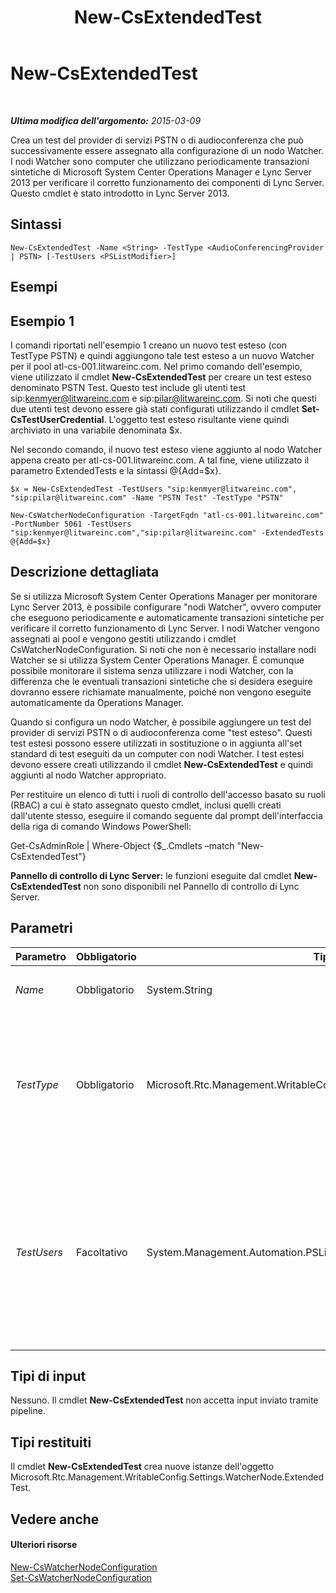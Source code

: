 ﻿---
title: New-CsExtendedTest
TOCTitle: New-CsExtendedTest
ms:assetid: d4756daa-a4ce-4d74-926b-89754cf7e0b2
ms:mtpsurl: https://technet.microsoft.com/it-it/library/JJ205275(v=OCS.15)
ms:contentKeyID: 49302095
ms.date: 08/24/2015
mtps_version: v=OCS.15
ms.translationtype: HT
---

# New-CsExtendedTest

 

_**Ultima modifica dell'argomento:** 2015-03-09_

Crea un test del provider di servizi PSTN o di audioconferenza che può successivamente essere assegnato alla configurazione di un nodo Watcher. I nodi Watcher sono computer che utilizzano periodicamente transazioni sintetiche di Microsoft System Center Operations Manager e Lync Server 2013 per verificare il corretto funzionamento dei componenti di Lync Server. Questo cmdlet è stato introdotto in Lync Server 2013.

## Sintassi

    New-CsExtendedTest -Name <String> -TestType <AudioConferencingProvider | PSTN> [-TestUsers <PSListModifier>]

## Esempi

## Esempio 1

I comandi riportati nell'esempio 1 creano un nuovo test esteso (con TestType PSTN) e quindi aggiungono tale test esteso a un nuovo Watcher per il pool atl-cs-001.litwareinc.com. Nel primo comando dell'esempio, viene utilizzato il cmdlet **New-CsExtendedTest** per creare un test esteso denominato PSTN Test. Questo test include gli utenti test sip:kenmyer@litwareinc.com e sip:pilar@litwareinc.com. Si noti che questi due utenti test devono essere già stati configurati utilizzando il cmdlet **Set-CsTestUserCredential**. L'oggetto test esteso risultante viene quindi archiviato in una variabile denominata $x.

Nel secondo comando, il nuovo test esteso viene aggiunto al nodo Watcher appena creato per atl-cs-001.litwareinc.com. A tal fine, viene utilizzato il parametro ExtendedTests e la sintassi @{Add=$x}.

    $x = New-CsExtendedTest -TestUsers "sip:kenmyer@litwareinc.com", "sip:pilar@litwareinc.com" -Name "PSTN Test" -TestType "PSTN"
    
    New-CsWatcherNodeConfiguration -TargetFqdn "atl-cs-001.litwareinc.com" -PortNumber 5061 -TestUsers "sip:kenmyer@litwareinc.com","sip:pilar@litwareinc.com" -ExtendedTests @{Add=$x}

## Descrizione dettagliata

Se si utilizza Microsoft System Center Operations Manager per monitorare Lync Server 2013, è possibile configurare "nodi Watcher", ovvero computer che eseguono periodicamente e automaticamente transazioni sintetiche per verificare il corretto funzionamento di Lync Server. I nodi Watcher vengono assegnati ai pool e vengono gestiti utilizzando i cmdlet CsWatcherNodeConfiguration. Si noti che non è necessario installare nodi Watcher se si utilizza System Center Operations Manager. È comunque possibile monitorare il sistema senza utilizzare i nodi Watcher, con la differenza che le eventuali transazioni sintetiche che si desidera eseguire dovranno essere richiamate manualmente, poiché non vengono eseguite automaticamente da Operations Manager.

Quando si configura un nodo Watcher, è possibile aggiungere un test del provider di servizi PSTN o di audioconferenza come "test esteso". Questi test estesi possono essere utilizzati in sostituzione o in aggiunta all'set standard di test eseguiti da un computer con nodi Watcher. I test estesi devono essere creati utilizzando il cmdlet **New-CsExtendedTest** e quindi aggiunti al nodo Watcher appropriato.

Per restituire un elenco di tutti i ruoli di controllo dell'accesso basato su ruoli (RBAC) a cui è stato assegnato questo cmdlet, inclusi quelli creati dall'utente stesso, eseguire il comando seguente dal prompt dell'interfaccia della riga di comando Windows PowerShell:

Get-CsAdminRole | Where-Object {$\_.Cmdlets –match "New-CsExtendedTest"}

**Pannello di controllo di Lync Server:** le funzioni eseguite dal cmdlet **New-CsExtendedTest** non sono disponibili nel Pannello di controllo di Lync Server.

## Parametri


<table>
<colgroup>
<col style="width: 25%" />
<col style="width: 25%" />
<col style="width: 25%" />
<col style="width: 25%" />
</colgroup>
<thead>
<tr class="header">
<th>Parametro</th>
<th>Obbligatorio</th>
<th>Tipo</th>
<th>Descrizione</th>
</tr>
</thead>
<tbody>
<tr class="odd">
<td><p><em>Name</em></p></td>
<td><p>Obbligatorio</p></td>
<td><p>System.String</p></td>
<td><p>Nome descrittivo assegnato al test esteso.</p></td>
</tr>
<tr class="even">
<td><p><em>TestType</em></p></td>
<td><p>Obbligatorio</p></td>
<td><p>Microsoft.Rtc.Management.WritableConfig.Settings.WatcherNode.TestType</p></td>
<td><p>Tipo di test che verrà effettuato dal test esteso. I valori consentiti sono:</p>
<p>* PSTN</p>
<p>* AudioConferencingProvider</p>
<p>È possibile specificare un solo TestType per test esteso.</p></td>
</tr>
<tr class="odd">
<td><p><em>TestUsers</em></p></td>
<td><p>Facoltativo</p></td>
<td><p>System.Management.Automation.PSListModifier</p></td>
<td><p>Indirizzo SIP degli account utente che fungeranno da utenti test. È possibile specificare più account separandoli con virgole, ad esempio:</p>
<p>–TestUsers &quot;sip:kenmyer@litwareinc.com&quot;, &quot;sip:pilar@litwareinc.com&quot;</p>
<p>È necessario specificare almeno due utenti test quando si utilizza il TestType PSTN.</p></td>
</tr>
</tbody>
</table>


## Tipi di input

Nessuno. Il cmdlet **New-CsExtendedTest** non accetta input inviato tramite pipeline.

## Tipi restituiti

Il cmdlet **New-CsExtendedTest** crea nuove istanze dell'oggetto Microsoft.Rtc.Management.WritableConfig.Settings.WatcherNode.ExtendedTest.

## Vedere anche

#### Ulteriori risorse

[New-CsWatcherNodeConfiguration](new-cswatchernodeconfiguration.md)  
[Set-CsWatcherNodeConfiguration](set-cswatchernodeconfiguration.md)

